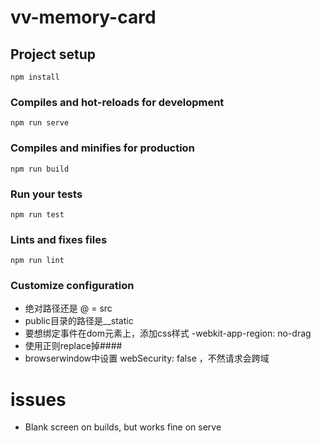# vv-memory-card

## Project setup
```
npm install
```

### Compiles and hot-reloads for development
```
npm run serve
```

### Compiles and minifies for production
```
npm run build
```

### Run your tests
```
npm run test
```

### Lints and fixes files
```
npm run lint
```

### Customize configuration

* 绝对路径还是 @ = src
* public目录的路径是__static
* 要想绑定事件在dom元素上，添加css样式 -webkit-app-region: no-drag 
* 使用正则replace掉####
* browserwindow中设置 webSecurity: false ，不然请求会跨域
# issues

- Blank screen on builds, but works fine on serve

